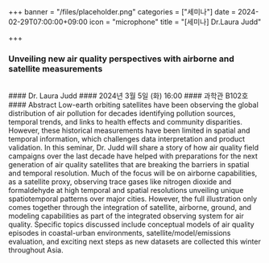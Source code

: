 +++
banner = "/files/placeholder.png"
categories = ["세미나"]
date = 2024-02-29T07:00:00+09:00
icon = "microphone"
title = "[세미나] Dr.Laura Judd"

+++
### Unveiling new air quality perspectives with airborne and satellite measurements
<br>
#### Dr. Laura Judd
#### 2024년 3월 5일 (화) 16:00
#### 과학관 B102호
<br>
#### Abstract
Low-earth orbiting satellites have been observing the global distribution of air pollution for decades identifying pollution sources, temporal trends, and links to health effects and community disparities. However, these historical measurements have been limited in spatial and temporal information, which challenges data interpretation and product validation. In this seminar, Dr. Judd will share a story of how air quality field campaigns over the last decade have helped with preparations for the next generation of air quality satellites that are breaking the barriers in spatial and temporal resolution. Much of the focus will be on airborne capabilities, as a satellite proxy, observing trace gases like nitrogen dioxide and formaldehyde at high temporal and spatial resolutions unveiling unique spatiotemporal patterns over major cities. However, the full illustration only comes together through the integration of satellite, airborne, ground, and modeling capabilities as part of the integrated observing system for air quality. Specific topics discussed include conceptual models of air quality episodes in coastal-urban environments, satellite/model/emissions evaluation, and exciting next steps as new datasets are collected this winter throughout Asia.
